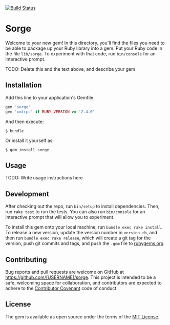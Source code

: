 [![Build Status](https://travis-ci.org/ojima-h/sorge.svg?branch=master)](https://travis-ci.org/ojima-h/sorge)

# Sorge

Welcome to your new gem! In this directory, you'll find the files you need to be able to package up your Ruby library into a gem. Put your Ruby code in the file `lib/sorge`. To experiment with that code, run `bin/console` for an interactive prompt.

TODO: Delete this and the text above, and describe your gem

## Installation

Add this line to your application's Gemfile:

```ruby
gem 'sorge'
gem 'xmlrpc' if RUBY_VERSION >= '2.4.0'
```

And then execute:

    $ bundle

Or install it yourself as:

    $ gem install sorge

## Usage

TODO: Write usage instructions here

## Development

After checking out the repo, run `bin/setup` to install dependencies. Then, run `rake test` to run the tests. You can also run `bin/console` for an interactive prompt that will allow you to experiment.

To install this gem onto your local machine, run `bundle exec rake install`. To release a new version, update the version number in `version.rb`, and then run `bundle exec rake release`, which will create a git tag for the version, push git commits and tags, and push the `.gem` file to [rubygems.org](https://rubygems.org).

## Contributing

Bug reports and pull requests are welcome on GitHub at https://github.com/[USERNAME]/sorge. This project is intended to be a safe, welcoming space for collaboration, and contributors are expected to adhere to the [Contributor Covenant](http://contributor-covenant.org) code of conduct.


## License

The gem is available as open source under the terms of the [MIT License](http://opensource.org/licenses/MIT).
